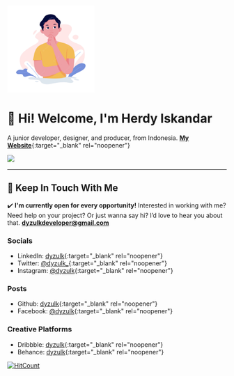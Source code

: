 <img src="https://raw.githubusercontent.com/dyzulk/dyzulk.github.io/main/favicon.png?token=GHSAT0AAAAAACFUJJWRLJ6SDQ5JK2PVX55UZGMU3PA" alt="Muhammad Herdy Iskandar" width="200"/>

# 👋 Hi! Welcome, I'm Herdy Iskandar
A junior developer, designer, and producer, from Indonesia.
[**My Website**](https://dyzulk.me){:target="_blank" rel="noopener"}

![](https://github-readme-stats.vercel.app/api?username=dyzulk&show_icons=true&count_private=true&include_all_commits=true&hide_title=true&bg_color=14B8A6&title_color=FFFFFF&text_color=FFFFFF&icon_color=134E4A)

---
## 💌 Keep In Touch With Me

✔️ **I'm currently open for every opportunity!**
Interested in working with me? Need help on your project? Or just wanna say hi? I’d love to hear you about that.
**dyzulkdeveloper@gmail.com**

### Socials
- LinkedIn: [dyzulk](http://linkedin.com/in/dyzulk){:target="_blank" rel="noopener"}
- Twitter: [@dyzulk_](http://twitter.com/dyzulk_){:target="_blank" rel="noopener"}
- Instagram: [@dyzulk](http://instagram.com/dyzulk){:target="_blank" rel="noopener"}

### Posts
- Github: [dyzulk](http://github.com/dyzulk){:target="_blank" rel="noopener"}
- Facebook: [@dyzulk](http://facebook.com/dyzulk){:target="_blank" rel="noopener"}

### Creative Platforms
- Dribbble:	[dyzulk](http://dribbble.com/dyzulk){:target="_blank" rel="noopener"}
- Behance: [dyzulk](https://www.behance.net/dyzulk){:target="_blank" rel="noopener"}

[![HitCount](https://hits.dwyl.com/dyzulk/dyzulkgithubio.svg?style=flat-square&show=unique)](http://hits.dwyl.com/dyzulk/dyzulkgithubio)
